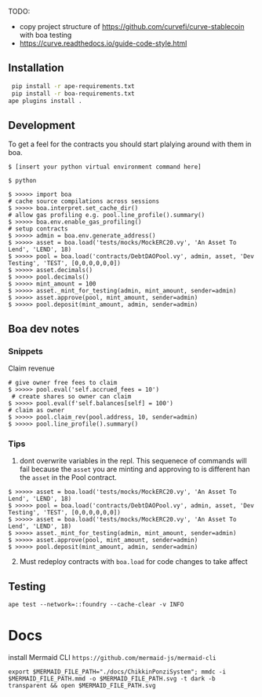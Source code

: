 TODO:

-   copy project structure of https://github.com/curvefi/curve-stablecoin with boa testing
-   https://curve.readthedocs.io/guide-code-style.html

## Installation

```bash
 pip install -r ape-requirements.txt
 pip install -r boa-requirements.txt
ape plugins install .
```

## Development

To get a feel for the contracts you should start plalying around with them in boa.

```
$ [insert your python virtual environment command here]

$ python

$ >>>>> import boa
# cache source compilations across sessions
$ >>>>> boa.interpret.set_cache_dir()
# allow gas profiling e.g. pool.line_profile().summary()
$ >>>>> boa.env.enable_gas_profiling()
# setup contracts
$ >>>>> admin = boa.env.generate_address()
$ >>>>> asset = boa.load('tests/mocks/MockERC20.vy', 'An Asset To Lend', 'LEND', 18)
$ >>>>> pool = boa.load('contracts/DebtDAOPool.vy', admin, asset, 'Dev Testing', 'TEST', [0,0,0,0,0,0])
$ >>>>> asset.decimals()
$ >>>>> pool.decimals()
$ >>>>> mint_amount = 100
$ >>>>> asset._mint_for_testing(admin, mint_amount, sender=admin)
$ >>>>> asset.approve(pool, mint_amount, sender=admin)
$ >>>>> pool.deposit(mint_amount, admin, sender=admin)
```

## Boa dev notes

### Snippets

Claim revenue

```
# give owner free fees to claim
$ >>>>> pool.eval('self.accrued_fees = 10')
 # create shares so owner can claim
$ >>>>> pool.eval(f'self.balances[self] = 100')
# claim as owner
$ >>>>> pool.claim_rev(pool.address, 10, sender=admin)
$ >>>>> pool.line_profile().summary()
```

### Tips

1. dont overwrite variables in the repl.
   This sequenece of commands will fail because the `asset` you are minting and approving to is different han the `asset` in the Pool contract.

```
$ >>>>> asset = boa.load('tests/mocks/MockERC20.vy', 'An Asset To Lend', 'LEND', 18)
$ >>>>> pool = boa.load('contracts/DebtDAOPool.vy', admin, asset, 'Dev Testing', 'TEST', [0,0,0,0,0,0])
$ >>>>> asset = boa.load('tests/mocks/MockERC20.vy', 'An Asset To Lend', 'LEND', 18)
$ >>>>> asset._mint_for_testing(admin, mint_amount, sender=admin)
$ >>>>> asset.approve(pool, mint_amount, sender=admin)
$ >>>>> pool.deposit(mint_amount, admin, sender=admin)
```

2. Must redeploy contracts with `boa.load` for code changes to take affect

## Testing

`ape test --network=::foundry --cache-clear -v INFO`

# Docs

install Mermaid CLI
`https://github.com/mermaid-js/mermaid-cli`


`export $MERMAID_FILE_PATH="./docs/ChikkinPonziSystem"; mmdc -i $MERMAID_FILE_PATH.mmd -o $MERMAID_FILE_PATH.svg -t dark -b transparent && open $MERMAID_FILE_PATH.svg`
